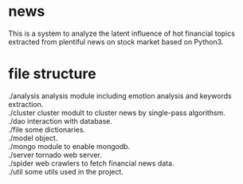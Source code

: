 # news
This is a system to analyze the latent influence of hot financial topics extracted from plentiful news on stock market based on Python3.

# file structure
./analysis	analysis module including emotion analysis and keywords extraction.</br>
./cluster	cluster modult to cluster news by single-pass algorithsm.</br>
./dao	interaction with database.</br>
./file	some dictionaries.</br>
./model object.</br>
./mongo	module to enable mongodb.</br>
./server tornado web server.</br>
./spider web crawlers to fetch financial news data.</br>
./util	some utils used in the project.</br>
